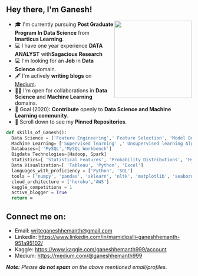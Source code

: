 ## Hey there, I'm Ganesh!
<img align='right' src="https://s7.gifyu.com/images/WhatsApp-Image-2020-07-14-at-11.34.49-1.gif" width="210">

- 🎓 I'm currently pursuing **Post Graduate Program In Data Science** from **Imarticus Learning**.
- 💻 I have one year experience **DATA ANALYST** with**Sagacious Research**
- 💻 I'm looking for an **Job** in **Data Science** domain.
- 🖋️ I'm actively **writing blogs** on [Medium](https://medium.com/@ganeshhemanth999).
- 🤝🏻 I'm open for collaborations in **Data Science** and **Machine Learning** domains.
- 🎯 Goal (2020): **Contribute** openly to **Data Science and Machine Learning community**.
- 📌 Scroll down to see my **Pinned Repositories**.

```python
def skills_of_Ganesh():
  Data Science = ['Feature Engineering',' Feature Selection', 'Model Building' ,'deployment', 'Model Testing']
  Machine Learning= ['Supervised learning' ,' Unsupervised learning Algorithms']
  Databases=[ 'MySQL','MySQL Workbench']
  Bigdata Technologies=[Hadoop, Spark]
  Statistics=[ 'Statistical Features', 'Probability Distributions', 'Hypothesis testing']
  Data Visualization=[ 'Tableau', 'Python', 'Excel']
  languages_with_proficiency = ['Python', 'SQL']
  tools = ['numpy', 'pandas', 'sklearn', 'nltk', 'matplotlib', 'seaborn', 'keras', 'flask', 'tableau']
  cloud_architecture = ['heroku','AWS']
  kaggle_competitions = 1
  active_blogger = True
  return ∞
```

## Connect me on:
- Email: writeganeshhemanth@gmail.com
- LinkedIn: https://www.linkedin.com/in/mamidipalli-ganeshhemanth-951a95102/
- Kaggle: https://www.kaggle.com/ganeshhemanth999/account
- Medium: https://medium.com/@ganeshhemanth999

_**Note:** Please **do not spam** on the above mentioned email/profiles._
